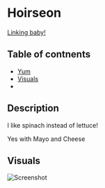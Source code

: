 # Hoirseon 

[Linking baby!](https://www.google.com)

## Table of contnents
- [Yum](#description)
- [Visuals](#visuals)
-


## Description
I like spinach instead of lettuce! 

Yes with Mayo and  Cheese

## Visuals
![Screenshot]()